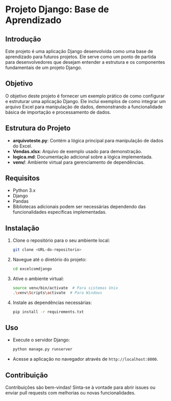# Projeto Django: Base de Aprendizado

## Introdução
Este projeto é uma aplicação Django desenvolvida como uma base de aprendizado para futuros projetos. Ele serve como um ponto de partida para desenvolvedores que desejam entender a estrutura e os componentes fundamentais de um projeto Django.

## Objetivo
O objetivo deste projeto é fornecer um exemplo prático de como configurar e estruturar uma aplicação Django. Ele inclui exemplos de como integrar um arquivo Excel para manipulação de dados, demonstrando a funcionalidade básica de importação e processamento de dados.

## Estrutura do Projeto
- **arquivoteste.py**: Contém a lógica principal para manipulação de dados do Excel.
- **Vendas.xlsx**: Arquivo de exemplo usado para demonstração.
- **logica.md**: Documentação adicional sobre a lógica implementada.
- **venv/**: Ambiente virtual para gerenciamento de dependências.

## Requisitos
- Python 3.x
- Django
- Pandas
- Bibliotecas adicionais podem ser necessárias dependendo das funcionalidades específicas implementadas.

## Instalação
1. Clone o repositório para o seu ambiente local:
   ```bash
   git clone <URL-do-repositorio>
   ```
2. Navegue até o diretório do projeto:
   ```bash
   cd excelcomdjango
   ```
3. Ative o ambiente virtual:
   ```bash
   source venv/bin/activate  # Para sistemas Unix
   .\venv\Scripts\activate  # Para Windows
   ```
4. Instale as dependências necessárias:
   ```bash
   pip install -r requirements.txt
   ```

## Uso
- Execute o servidor Django:
  ```bash
  python manage.py runserver
  ```
- Acesse a aplicação no navegador através de `http://localhost:8000`.

## Contribuição
Contribuições são bem-vindas! Sinta-se à vontade para abrir issues ou enviar pull requests com melhorias ou novas funcionalidades.
